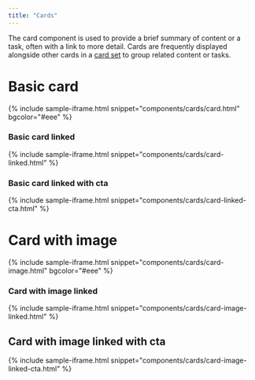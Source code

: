 ```yaml
---
title: "Cards"
---
```


The card component is used to provide a brief summary of content or a task, often with a link to more detail. Cards are frequently displayed alongside other cards in a [card set](/blocks/card-set/) to group related content or tasks.

# Basic card

{% include sample-iframe.html snippet="components/cards/card.html" bgcolor="#eee" %}

### Basic card linked

{% include sample-iframe.html snippet="components/cards/card-linked.html" %}

### Basic card linked with cta

{% include sample-iframe.html snippet="components/cards/card-linked-cta.html" %}

# Card with image

{% include sample-iframe.html snippet="components/cards/card-image.html" bgcolor="#eee" %}

### Card with image linked

{% include sample-iframe.html snippet="components/cards/card-image-linked.html" %}

## Card with image linked with cta

{% include sample-iframe.html snippet="components/cards/card-image-linked-cta.html" %}